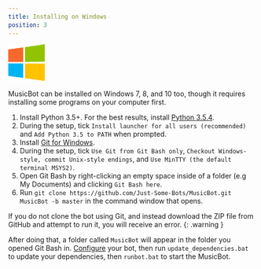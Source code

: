 ```yaml
---
title: Installing on Windows
position: 3
---
```


<img class="doc-img" src="images/windows.png" alt="Windows" style="width: 75px;"/>

MusicBot can be installed on Windows 7, 8, and 10 too, though it requires installing some programs on your computer first.

1. Install Python 3.5+. For the best results, install [Python 3.5.4](https://www.python.org/ftp/python/3.5.4/python-3.5.4.exe).
2. During the setup, tick `Install launcher for all users (recommended)` and `Add Python 3.5 to PATH` when prompted.
3. Install [Git for Windows](http://gitforwindows.org/).
4. During the setup, tick `Use Git from Git Bash only`, `Checkout Windows-style, commit Unix-style endings`, and `Use MinTTY (the default terminal MSYS2)`.
5. Open Git Bash by right-clicking an empty space inside of a folder (e.g My Documents) and clicking `Git Bash here`.
6. Run `git clone https://github.com/Just-Some-Bots/MusicBot.git MusicBot -b master` in the command window that opens.

If you do not clone the bot using Git, and instead download the ZIP file from GitHub and attempt to run it, you will receive an error.
{: .warning }

After doing that, a folder called `MusicBot` will appear in the folder you opened Git Bash in. [Configure](#guidesconfiguration) your bot, then run `update_dependencies.bat` to update your dependencies, then `runbot.bat` to start the MusicBot.